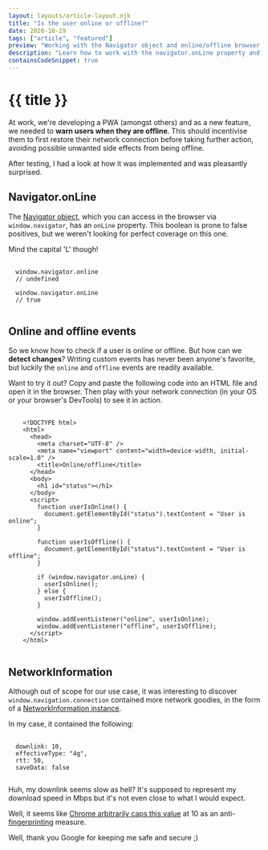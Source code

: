 ```yaml
---
layout: layouts/article-layout.njk
title: "Is the user online or offline?"
date: 2020-10-19
tags: ["article", "featured"]
preview: "Working with the Navigator object and online/offline browser events."
description: "Learn how to work with the navigator.onLine property and the online/offline browser events."
containsCodeSnippet: true
---
```


# {{ title }}

At work, we're developing a PWA (amongst others) and as a new feature, we needed to **warn users when they are offline**. This should incentivise them to first restore their network connection before taking further action, avoiding possible unwanted side effects from being offline.

After testing, I had a look at how it was implemented and was pleasantly surprised.

## Navigator.onLine

The [Navigator object](https://developer.mozilla.org/en-US/docs/Web/API/NavigatorOnLine/Online_and_offline_events), which you can access in the browser via `window.navigator`, has an `onLine` property. This boolean is prone to false positives, but we weren't looking for perfect coverage on this one.

Mind the capital 'L' though!

<pre>
  <code class="language-javascript">
  window.navigator.online
  // undefined

  window.navigator.onLine
  // true
  </code>
</pre>

## Online and offline events

So we know how to check if a user is online or offline. But how can we **detect changes**? Writing custom events has never been anyone's favorite, but luckily the `online` and `offline` events are readily available.

Want to try it out? Copy and paste the following code into an HTML file and open it in the browser. Then play with your network connection (in your OS or your browser's DevTools) to see it in action.

<pre>
  <code class="language-html">
    &lt;!DOCTYPE html&gt;
    &lt;html&gt;
      &lt;head&gt;
        &lt;meta charset="UTF-8" /&gt;
        &lt;meta name="viewport" content="width=device-width, initial-scale=1.0" /&gt;
        &lt;title&gt;Online/offline&lt;/title&gt;
      &lt;/head&gt;
      &lt;body&gt;
        &lt;h1 id="status"&gt;&lt;/h1&gt;
      &lt;/body&gt;
      &lt;script&gt;
        function userIsOnline() {
          document.getElementById("status").textContent = "User is online";
        }

        function userIsOffline() {
          document.getElementById("status").textContent = "User is offline";
        }

        if (window.navigator.onLine) {
          userIsOnline();
        } else {
          userIsOffline();
        }

        window.addEventListener("online", userIsOnline);
        window.addEventListener("offline", userIsOffline);
      &lt;/script&gt;
    &lt;/html&gt;
  </code>
</pre>

## NetworkInformation

Although out of scope for our use case, it was interesting to discover `window.navigation.connection` contained more network goodies, in the form of a [NetworkInformation instance](https://developer.mozilla.org/en-US/docs/Web/API/NetworkInformation).

In my case, it contained the following:

<pre>
  <code class="language-json">
  downlink: 10,
  effectiveType: "4g",
  rtt: 50,
  saveData: false
  </code>
</pre>

Huh, my downlink seems slow as hell? It's supposed to represent my download speed in Mbps but it's not even close to what I would expect.

Well, it seems like [Chrome arbitrarily caps this value](https://developer.mozilla.org/en-US/docs/Web/API/NetworkInformation/downlink) at 10 as an anti-[fingerprinting](https://cyware.com/news/what-is-cybersecurity-fingerprinting-de718f94) measure.

Well, thank you Google for keeping me safe and secure ;)
